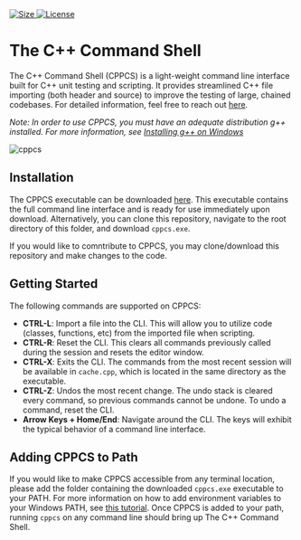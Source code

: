 <a href="">
    <img src="https://img.shields.io/github/languages/code-size/aidenszeto/cppcs" alt="Size">
</a>
<a href="">
    <img src="https://img.shields.io/badge/Licence-MIT-green.svg" alt="License">
</a>

# The C++ Command Shell
The C++ Command Shell (CPPCS) is a light-weight command line interface built for C++ unit testing and scripting. It provides streamlined C++ file importing (both header and source) to improve the testing of large, chained codebases. For detailed information, feel free to reach out [here](mailto:aidenszeto@g.ucla.edu).

*_Note: In order to use CPPCS, you must have an adequate distribution g++ installed. For more information, see [Installing g++ on Windows](https://www3.cs.stonybrook.edu/~alee/g++/g++.html)_*

![cppcs](https://user-images.githubusercontent.com/66970460/125360043-1b374e00-e320-11eb-87c5-78c4853d912a.png)

## Installation
The CPPCS executable can be downloaded [here](https://github.com/aidenszeto/cppcs/raw/master/cppcs.exe). This executable contains the full command line interface and is ready for use immediately upon download. Alternatively, you can clone this repository, navigate to the root directory of this folder, and download `cppcs.exe`.

If you would like to comntribute to CPPCS, you may clone/download this repository and make changes to the code.

## Getting Started
The following commands are supported on CPPCS:
- **CTRL-L**: Import a file into the CLI. This will allow you to utilize code (classes, functions, etc) from the imported file when scripting.
- **CTRL-R**: Reset the CLI. This clears all commands previously called during the session and resets the editor window.
- **CTRL-X**: Exits the CLI. The commands from the most recent session will be available in `cache.cpp`, which is located in the same directory as the executable.
- **CTRL-Z**: Undos the most recent change. The undo stack is cleared every command, so previous commands cannot be undone. To undo a command, reset the CLI.
- **Arrow Keys + Home/End**: Navigate around the CLI. The keys will exhibit the typical behavior of a command line interface.

## Adding CPPCS to Path
If you would like to make CPPCS accessible from any terminal location, please add the folder containing the downloaded `cppcs.exe` executable to your PATH. For more information on how to add environment variables to your Windows PATH, see [this tutorial](https://www.architectryan.com/2018/03/17/add-to-the-path-on-windows-10/). Once CPPCS is added to your path, running `cppcs` on any command line should bring up The C++ Command Shell.
